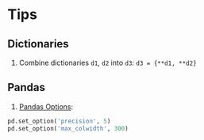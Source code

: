 # Tips

## Dictionaries

1. Combine dictionaries `d1`, `d2` into `d3`:
   `d3 = {**d1, **d2}`

## Pandas

1. [Pandas Options](https://pandas.pydata.org/pandas-docs/stable/user_guide/options.html):

```python
pd.set_option('precision', 5)
pd.set_option('max_colwidth', 300)
```
   